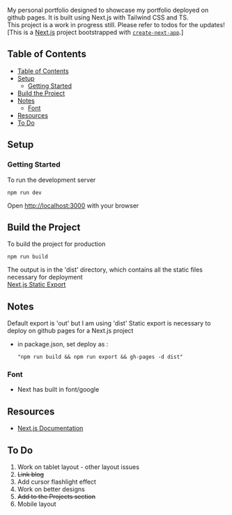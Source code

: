 My personal portfolio designed to showcase my portfolio deployed on github pages. It is built using Next.js with Tailwind CSS and TS.<br>
This project is a work in progress still. Please refer to todos for the updates!<br>
[This is a [Next.js](https://nextjs.org/) project bootstrapped with [`create-next-app`](https://github.com/vercel/next.js/tree/canary/packages/create-next-app).]

## Table of Contents
- [Table of Contents](#table-of-contents)
- [Setup](#setup)
  - [Getting Started](#getting-started)
- [Build the Project](#build-the-project)
- [Notes](#notes)
  - [Font](#font)
- [Resources](#resources)
- [To Do](#to-do)

## Setup
### Getting Started

To run the development server
```
npm run dev
```

Open [http://localhost:3000](http://localhost:3000) with your browser

## Build the Project
To build the project for production
```
npm run build
```
The output is in the 'dist' directory, which contains all the static files necessary for deployment<br>
[Next.js Static Export](https://nextjs.org/docs/pages/building-your-application/deploying/static-exports)
## Notes
Default export is 'out' but I am using 'dist'
Static export is necessary to deploy on github pages for a Next.js project <br>
- in package.json, set deploy as : 
  ```
  "npm run build && npm run export && gh-pages -d dist"
  ```
### Font
  - Next has built in font/google

## Resources

- [Next.js Documentation](https://nextjs.org/docs) 


## To Do
1. Work on tablet layout - other layout issues
2. ~~Link blog~~
3. Add cursor flashlight effect
4. Work on better designs
5. ~~Add to the Projects section~~
6. Mobile layout